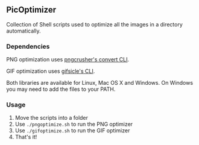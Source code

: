 ## PicOptimizer
Collection of Shell scripts used to optimize all the images in a directory automatically.

### Dependencies
PNG optimization uses [pngcrusher's convert CLI](https://pmt.sourceforge.io/pngcrush/).

GIF optimization uses [gifsicle's CLI](https://www.lcdf.org/gifsicle/).

Both libraries are available for Linux, Mac OS X and Windows. On Windows you may need to add the files to your PATH.

### Usage
1. Move the scripts into a folder
2. Use ```./pngoptimize.sh``` to run the PNG optimizer
3. Use ```./gifoptimize.sh``` to run the GIF optimizer
4. That's it!